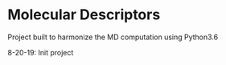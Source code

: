 # Molecular Descriptors

Project built to harmonize the MD computation using Python3.6

8-20-19: Init project
